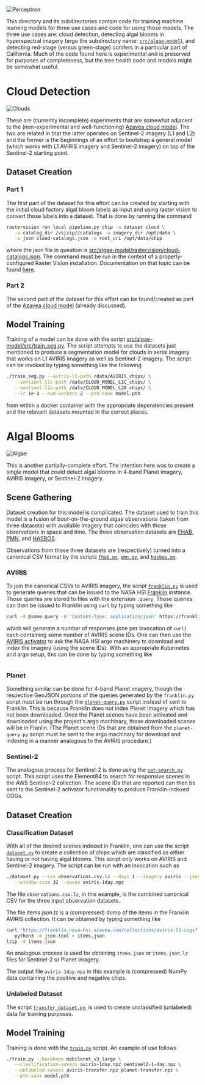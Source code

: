 ![Perceptron](https://upload.wikimedia.org/wikipedia/en/5/52/Mark_I_perceptron.jpeg)

This directory and its subdirectories contain code for training machine learning models for three use cases and code for using those models.
The three use cases are: cloud detection,  detecting algal blooms in hyperspectral imagery (ergo the subdirectory name: [`src/algae-model`](src/algae-model)), and detecting red-stage (versus green-stage) conifers in a particular part of California.
Much of the code found here is experimental and is preserved for purposes of completeness, but the tree health code and models might be somewhat useful.

# Cloud Detection #

![Clouds](https://upload.wikimedia.org/wikipedia/commons/4/46/Socrates_in_a_basket.jpg)

These are (currently incomplete) experiments that are somewhat adjacent to the (non-experimental and well-functioning) [Azavea cloud model](https://github.com/azavea/cloud-model).
The two are related in that the latter operates on Sentinel-2 imagery (L1 and L2) and the former is the beginnings of an effort to bootstrap a general model (which works with L1 AVIRIS imagery and Sentinel-2 imagery) on top of the Sentinel-2 starting point.

## Dataset Creation ##

### Part 1 ###

The first part of the dataset for this effort can be created by starting with the initial cloud factory algal bloom labels as input and using raster vision to convert those labels into a dataset.
That is done by running the command
```bash
rastervision run local pipeline.py chip -a dataset cloud \
   -a catalog_dir /vsizip//catalogs -a imagery_dir /opt/data \
   -a json cloud-catalogs.json -a root_uri /opt/data/chip
```
where the json file in question is [src/algae-model/rastervision/cloud-catalogs.json](src/algae-model/rastervision/cloud-catalogs.json).
The command must be run in the context of a properly-configured Raster Vision installation.
Documentation on that topic can be found [here](https://readthedocs.org/projects/raster-vision/).

### Part 2 ###

The second part of the dataset for this effort can be found/created as part of the [Azavea cloud model](https://github.com/azavea/cloud-model) (already discussed).

## Model Training ##

Training of a model can be done with the script [src/algae-model/src/train_seg.py](src/algae-model/src/train_seg.py).
The script attempts to use the datasets just mentioned to produce a segmentation model for clouds in aerial imagery that works on L1 AVIRIS imagery as well as Sentinel-2 imagery.
The script can be invoked by typing something like the following
```bash
./train_seg.py --aviris-l1-path /data/AVIRIS_chips/ \
   --sentinel-l1c-path /data/CLOUD_MODEL_L1C_chips/ \
   --sentinel-l2a-path /data/CLOUD_MODEL_L2A_chips/ \
   --lr 1e-3 --num-workers 2 --pth-save model.pth
```
from within a docker container with the appropriate dependencies present and the relevant datasets mounted in the correct places.

# Algal Blooms #

![Algae](https://upload.wikimedia.org/wikipedia/commons/thumb/b/b0/Gephyrocapsa_oceanica_color.jpg/600px-Gephyrocapsa_oceanica_color.jpg)

This is another partially-complete effort.
The intention here was to create a single model that could detect algal blooms in 4-band Planet imagery, AVIRIS imagery, or Sentinel-2 imagery.

## Scene Gathering ##

Dataset creation for this model is complicated.
The dataset used to train this model is a fusion of boot-on-the-ground algae observations (taken from three datasets) with available imagery that coincides with those observations in space and time.
The three observation datasets are [FHAB](https://data.cnra.ca.gov/dataset/surface-water-freshwater-harmful-algal-blooms), [PMN](https://www.ncei.noaa.gov/products/phytoplankton-monitoring-network), and [HASBOS](https://habsos.noaa.gov/).

Observations from those three datasets are (respectively) turned into a canonical CSV format by the scripts [`fhab.py`](src/algae-model/scripts/fhab.py), [`pmn.py`](src/algae-model/scripts/pmn.py), and [`hasbos.py`](src/algae-model/scripts/hasbos.py).

### AVIRIS ###

To join the canonical CSVs to AVIRIS imagery, the script [`franklin.py`](src/algae-model/script/franklin.py) is used to generate queries that can be issued to the NASA HSI [Franklin](https://github.com/azavea/franklin) instance.
Those queries are stored to files with the extension `.query`.
Those queries can then be issued to Franklin using `curl` by typing something like
```bash
curl -d @some.query -H 'Content-Type: application/json' https://franklin.nasa-hsi.azavea.com/search/
```
which will generate a number of responses (one per invocation of `curl`) each containing some number of AVIRIS scene IDs.
One can then use the [AVIRIS activator](../deployment/argo-workflows/eks/README.md) to ask the NASA HSI argo machinery to download and index the imagery (using the scene IDs).
With an appropriate Kubernetes and argo setup, this can be done by typing something like
```bash
```

### Planet ###

Something similar can be done for 4-band Planet imagery, though the respective GeoJSON portions of the queries generated by the `franklin.py` script must be run through the [`planet-query.py`](../src/utils/planet-query.py) script instead of sent to Franklin.
This is because Franklin does not index Planet imagery which has not been downloaded.
Once the Planet scenes have been activated and downloaded using the project's argo machinary, those downloaded scenes will be in Franlin.
(The Planet scene IDs that are obtained from the `planet-query.py` script must be sent to the argo machinary for download and indexing in a manner analogous to the AVIRIS procedure.)

### Sentinel-2 ###

The analogous process for Sentinel-2 is done using the [`sat-search.py`](../src/scripts/sat-search.py) script.
This script uses the Element84 to search for responsive scenes in the AWS Sentinel-2 collection.
The scene IDs that are reported can then be sent to the Sentinel-2 activator functionality to produce Franklin-indexed COGs.

## Dataset Creation ##

### Classification Dataset ###

With all of the desired scenes indexed in Franklin, one can use the script
[`dataset.py`](../src/scripts/dataset.py) to create a collection of chips which are classified as either having or not having algal blooms.
This script only works on AVIRIS and Sentinel-2 imagery.
The script can be run with an invocation such as
```bash
./dataset.py --csv observations.csv.lz --days 1 --imagery aviris --json items.json.lz \
   --window-size 32 --savez aviris-1day.npz
```

The file `observations.csv.lz`, in this example, is the combined canonical CSV for the three input observation datasets.

The file items.json.lz is a (compressed) dump of the items in the Franklin AVIRIS collection.
It can be obtained by typing something like
```bash
curl 'https://franklin.nasa-hsi.azavea.com/collections/aviris-l1-cogs?limit=10000' | \
   python3 -m json.tool > items.json
lzip -9 items.json
```
An analogous process is used for obtaining `items.json` or `items.json.lz` files for Sentinel-2 or Planet imagery.

The output file `aviris-1day.npz` in this example is (compressed) NumPy data containing the positive and negative chips.

### Unlabeled Dataset ###

The script [`transfer_dataset.py`](../src/scripts/transfer_dataset.py),
is used to create unclassified (unlabeled) data for training purposes.

## Model Training ##

Training is done with the
[`train.py`](./src/algae-model/src/train.py) script.
An example of use follows
```bash
./train.py --backbone mobilenet_v3_large \
   --classification-savezs aviris-1day.npz sentinel2-1-day.npz \
   --unlabeled-savezs aviris-transfer.npz planet-transfer.npz \
   --pth-save model.pth
```
